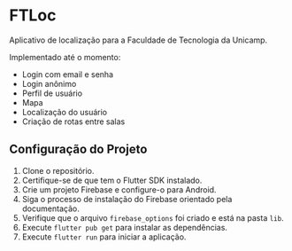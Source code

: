 # FTLoc

Aplicativo de localização para a Faculdade de Tecnologia da Unicamp.

Implementado até o momento:
 - Login com email e senha
 - Login anônimo
 - Perfil de usuário
 - Mapa
 - Localização do usuário
 - Criação de rotas entre salas

## Configuração do Projeto

1. Clone o repositório.
2. Certifique-se de que tem o Flutter SDK instalado.
3. Crie um projeto Firebase e configure-o para Android.
4. Siga o processo de instalação do Firebase orientado pela documentação.
5. Verifique que o arquivo `firebase_options` foi criado e está na pasta `lib`.
6. Execute `flutter pub get` para instalar as dependências.
7. Execute `flutter run` para iniciar a aplicação.